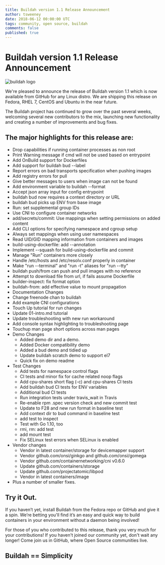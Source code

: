 ```yaml
---
title: Buildah version 1.1 Release Announcement
author: tsweeney
date: 2018-06-12 00:00:00 UTC
tags: community, open source, buildah
comments: false
published: true
---
```


# Buildah version 1.1 Release Announcement

![buildah logo](https://cdn.rawgit.com/projectatomic/buildah/master/logos/buildah-logo_large.png)

We're pleased to announce the release of Buildah version 1.1 which is now available from GitHub for any Linux distro.  We are shipping this release on Fedora, RHEL 7, CentOS and Ubuntu in the near future.

The Buildah project has continued to grow over the past several weeks, welcoming several new contributors to the mix, launching new functionality and creating a number of improvements and bug fixes.  

<!--readmore-->

## The major highlights for this release are:

 * Drop capabilities if running container processes as non root
 * Print Warning message if cmd will not be used based on entrypoint
 * Add OnBuild support for Dockerfiles
 * Add support for buildah bud --label
 * Report errors on bad transports specification when pushing images
 * Add registry errors for pull
 * Give better messages to users when image can not be found
 * Add environment variable to buildah --format
 * Accept json array input for config entrypoint
 * buildah bud now requires a context directory or URL
 * buildah bud picks up ENV from base image
 * Run: set supplemental group IDs
 * Use CNI to configure container networks
 * add/secrets/commit: Use mappings when setting permissions on added content
 * Add CLI options for specifying namespace and cgroup setup
 * Always set mappings when using user namespaces
 * Read UID/GID mapping information from containers and images
 * build-using-dockerfile: add --annotation
 * Implement --squash for build-using-dockerfile and commit
 * Manage "Run" containers more closely
 * Handle /etc/hosts and /etc/resolv.conf properly in container
 * Make "run --terminal" and "run -t" aliases for "run --tty"
 * buildah push/from can push and pull images with no reference
 * Attempt to download file from url, if fails assume Dockerfile
 * builder-inspect: fix format option
 * buildah-from: add effective value to mount propagation
 * Documentation Changes
 * Change freenode chan to buildah
 * Add example CNI configurations
 * Touch Up tutorial for run changes
 * Update 01-intro.md tutorial
 * Update troubleshooting with new run workaround
 * Add console syntax highlighting to troubleshooting page
 * Touchup man page short options across man pages
 * Demo Changes
   * Added demo dir and a demo.
   * Added Docker compatibility demo 
   * Added a bud demo and tidied up
   * Update buildah scratch demo to support el7
   * Quick fix on demo readme
 * Test Changes
   * Add tests for namespace control flags
   * CI tests and minor fix for cache related noop flags
   * Add cpu-shares short flag (-c) and cpu-shares CI tests
   * Add buildah bud CI tests for ENV variables
   * Additional bud CI tests
   * Run integration tests under travis_wait in Travis
   * Re-enable rpm .spec version check and new commit test
   * Update to F28 and new run format in baseline test
   * Add context dir to bud command in baseline test
   * add test to inspect
   * Test with Go 1.10, too
   * rmi, rm: add test
   * add mount test
   * Fix SELinux test errors when SELinux is enabled
 * Vendor changes
   * Vendor in latest container/storage for devicemapper support
   * Vendor github.com/onsi/ginkgo and github.com/onsi/gomega
   * Vendor github.com/containernetworking/cni v0.6.0
   * Update github.com/containers/storage
   * Update github.com/projectatomic/libpod
   * Vendor in latest containers/image
 * Plus a number of smaller fixes.
 
## Try it Out.

If you haven’t yet, install Buildah from the Fedora repo or GitHub and give it a spin.  We’re betting you'll find it’s an easy and quick way to build containers in your environment without a daemon being involved!

For those of you who contributed to this release, thank you very much for your contributions!  If you haven't joined our community yet, don't wait any longer!  Come join us in GitHub, where Open Source communities live.

## Buildah == Simplicity
